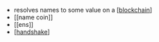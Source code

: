 - resolves names to some value on a [[blockchain]]
- [[name coin]]
- [[ens]]
- [[handshake]]

[//begin]: # "Autogenerated link references for markdown compatibility"
[blockchain]: blockchain.md "blockchain"
[handshake]: handshake.md "handshake"
[//end]: # "Autogenerated link references"


